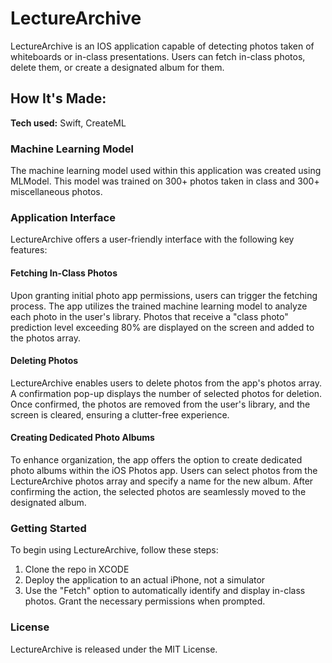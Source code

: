 # LectureArchive
LectureArchive is an IOS application capable of detecting photos taken of whiteboards or in-class presentations. Users can fetch in-class photos, delete them, or create a designated album for them.


## How It's Made:

**Tech used:** Swift, CreateML

### Machine Learning Model
The machine learning model used within this application was created using MLModel. This model was trained on 300+ photos taken in class and 300+ miscellaneous photos. 

### Application Interface
LectureArchive offers a user-friendly interface with the following key features:

#### Fetching In-Class Photos
Upon granting initial photo app permissions, users can trigger the fetching process. The app utilizes the trained machine learning model to analyze each photo in the user's library. Photos that receive a "class photo" prediction level exceeding 80% are displayed on the screen and added to the photos array.

#### Deleting Photos
LectureArchive enables users to delete photos from the app's photos array. A confirmation pop-up displays the number of selected photos for deletion. Once confirmed, the photos are removed from the user's library, and the screen is cleared, ensuring a clutter-free experience.

#### Creating Dedicated Photo Albums
To enhance organization, the app offers the option to create dedicated photo albums within the iOS Photos app. Users can select photos from the LectureArchive photos array and specify a name for the new album. After confirming the action, the selected photos are seamlessly moved to the designated album.


### Getting Started
To begin using LectureArchive, follow these steps:
1. Clone the repo in XCODE
2. Deploy the application to an actual iPhone, not a simulator
3. Use the "Fetch" option to automatically identify and display in-class photos. Grant the necessary permissions when prompted.

### License
LectureArchive is released under the MIT License.


